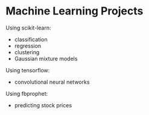 # Machine Learning Projects

Using scikit-learn:
* classification
* regression
* clustering
* Gaussian mixture models

Using tensorflow:
* convolutional neural networks

Using fbprophet:
* predicting stock prices

